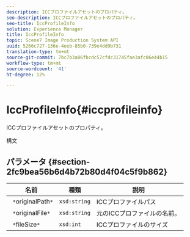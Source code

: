 ```yaml
---
description: ICCプロファイルアセットのプロパティ。
seo-description: ICCプロファイルアセットのプロパティ。
seo-title: IccProfileInfo
solution: Experience Manager
title: IccProfileInfo
topic: Scene7 Image Production System API
uuid: 5266c727-136e-4eeb-85b0-739e4dd9b731
translation-type: tm+mt
source-git-commit: 7bc7b3a86fbcdc57cfdc31745fae3afc06e44b15
workflow-type: tm+mt
source-wordcount: '41'
ht-degree: 12%

---
```



# IccProfileInfo{#iccprofileinfo}

ICCプロファイルアセットのプロパティ。

構文

## パラメータ {#section-2fc9bea56b6d4b72b80d4f04c5f9b862}

| 名前 | 種類 | 説明 |
|---|---|---|
| ` *`originalPath`*` | `xsd:string` | ICCプロファイルパス |
| ` *`originalFile`*` | `xsd:string` | 元のICCプロファイルの名前。 |
| ` *`fileSize`*` | `xsd:int` | ICCプロファイルのサイズ |

